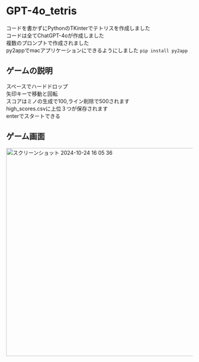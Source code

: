 # GPT-4o_tetris
コードを書かずにPythonのTKinterでテトリスを作成しました<br>
コードは全てChatGPT-4oが作成しました<br>
複数のプロンプトで作成されました<br>
py2appでmacアプリケーションにできるようにしました
```pip install py2app```


## ゲームの説明
  スペースでハードドロップ<br>
  矢印キーで移動と回転<br>
  スコアはミノの生成で100,ライン削除で500されます<br>
  high_scores.csvに上位３つが保存されます<br>
  enterでスタートできる

  
## ゲーム画面
<img width="561" alt="スクリーンショット 2024-10-24 16 05 36" src="https://github.com/user-attachments/assets/305cd29d-7a6b-4e93-bb1b-7a9ea67d8915">

